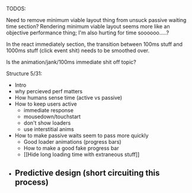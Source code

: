 TODOS:

Need to remove minimum viable layout thing from unsuck passive waiting time section?  Rendering minimum viable layout seems more like an objective performance thing; I'm also hurting for time soooooo.....?

In the react immediately section, the transition between 100ms stuff and 1000ms stuff (click event shit) needs to be smoothed over.

Is the animation/jank/100ms immediate shit off topic?

Structure 5/31:
* Intro
* why percieved perf matters
* How humans sense time (active vs passive)
* How to keep users active
	- immediate response
	- mousedown/touchstart
	- don't show loaders
	- use interstitial anims
* How to make passive waits seem to pass more quickly
	- Good loader animations (progress bars)
	- How to make a good fake progress bar
	- [[Hide long loading time with extraneous stuff]]
* Predictive design (short circuiting this process)
	- 